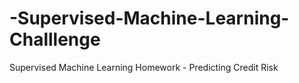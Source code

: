 # -Supervised-Machine-Learning-Challlenge
Supervised Machine Learning Homework - Predicting Credit Risk
